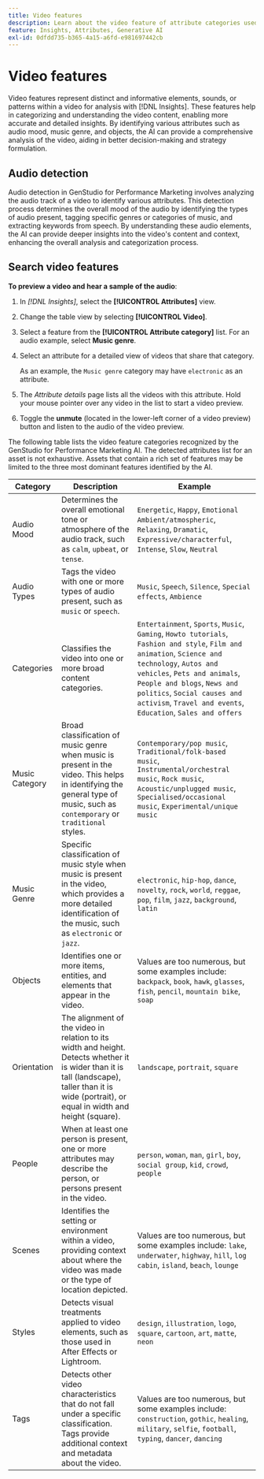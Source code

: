 ```yaml
---
title: Video features
description: Learn about the video feature of attribute categories used in GenStudio for Performance Marketing.
feature: Insights, Attributes, Generative AI
exl-id: 0dfdd735-b365-4a15-a6fd-e981697442cb
---
```

# Video features

Video features represent distinct and informative elements, sounds, or patterns within a video for analysis with [!DNL Insights]. These features help in categorizing and understanding the video content, enabling more accurate and detailed insights. By identifying various attributes such as audio mood, music genre, and objects, the AI can provide a comprehensive analysis of the video, aiding in better decision-making and strategy formulation.

## Audio detection

Audio detection in GenStudio for Performance Marketing involves analyzing the audio track of a video to identify various attributes. This detection process determines the overall mood of the audio by identifying the types of audio present, tagging specific genres or categories of music, and extracting keywords from speech. By understanding these audio elements, the AI can provide deeper insights into the video's content and context, enhancing the overall analysis and categorization process.

## Search video features

**To preview a video and hear a sample of the audio**:

1. In _[!DNL Insights]_, select the **[!UICONTROL Attributes]** view.

1. Change the table view by selecting **[!UICONTROL Video]**.

1. Select a feature from the **[!UICONTROL Attribute category]** list. For an audio example, select **Music genre**.

1. Select an attribute for a detailed view of videos that share that category.

   As an example, the `Music genre` category may have `electronic` as an attribute.

1. The _Attribute details_ page lists all the videos with this attribute. Hold your mouse pointer over any video in the list to start a video preview.

1. Toggle the **unmute** (located in the lower-left corner of a video preview) button and listen to the audio of the video preview.

The following table lists the video feature categories recognized by the GenStudio for Performance Marketing AI. The detected attributes list for an asset is not exhaustive. Assets that contain a rich set of features may be limited to the three most dominant features identified by the AI.

<!-- For the writer: turn off word wrap to work with these tables. Option + Z -->

| Category            | Description                                                                                                  | Example                                                                                 |
| ------------------- | ------------------------------------------------------------------------------------------------------------ | --------------------------------------------------------------------------------------- |
| Audio Mood          | Determines the overall emotional tone or atmosphere of the audio track, such as `calm`, `upbeat`, or `tense`. | `Energetic`, `Happy`, `Emotional Ambient/atmospheric`, `Relaxing`, `Dramatic`, `Expressive/characterful`, `Intense`, `Slow`, `Neutral` |
| Audio Types         | Tags the video with one or more types of audio present, such as `music` or `speech`.                         | `Music`, `Speech`, `Silence`, `Special effects`, `Ambience` |
| Categories          | Classifies the video into one or more broad content categories.                                              | `Entertainment`, `Sports`, `Music`, `Gaming`, `Howto tutorials`, `Fashion and style`, `Film and animation`, `Science and technology`, `Autos and vehicles`, `Pets and animals`, `People and blogs`, `News and politics`, `Social causes and activism`, `Travel and events`, `Education`, `Sales and offers` |
| Music Category      | Broad classification of music genre when music is present in the video. This helps in identifying the general type of music, such as `contemporary` or `traditional` styles. | `Contemporary/pop music`, `Traditional/folk-based music`, `Instrumental/orchestral music`, `Rock music`, `Acoustic/unplugged music`, `Specialised/occasional music`, `Experimental/unique music` |
| Music Genre         | Specific classification of music style when music is present in the video, which provides a more detailed identification of the music, such as `electronic` or `jazz`. | `electronic`, `hip-hop`, `dance`, `novelty`, `rock`, `world`, `reggae`, `pop`, `film`, `jazz`, `background`, `latin` |
| Objects             | Identifies one or more items, entities, and elements that appear in the video.                               | Values are too numerous, but some examples include: `backpack`, `book`, `hawk`, `glasses`, `fish`, `pencil`, `mountain bike`, `soap` |
| Orientation         | The alignment of the video in relation to its width and height. Detects whether it is wider than it is tall (landscape), taller than it is wide (portrait), or equal in width and height (square). | `landscape`, `portrait`, `square` |
| People              | When at least one person is present, one or more attributes may describe the person, or persons present in the video. | `person`, `woman`, `man`, `girl`, `boy`, `social group`, `kid`, `crowd`, `people` |
| Scenes              | Identifies the setting or environment within a video, providing context about where the video was made or the type of location depicted. | Values are too numerous, but some examples include: `lake`, `underwater`, `highway`, `hill`, `log cabin`, `island`, `beach`, `lounge`      |
| Styles              | Detects visual treatments applied to video elements, such as those used in After Effects or Lightroom.       | `design`, `illustration`, `logo`, `square`, `cartoon`, `art`, `matte`, `neon` |
| Tags                | Detects other video characteristics that do not fall under a specific classification. Tags provide additional context and metadata about the video.  | Values are too numerous, but some examples include: `construction`, `gothic`, `healing`, `military`, `selfie`, `football`, `typing`, `dancer`, `dancing`       |
